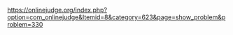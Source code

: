 https://onlinejudge.org/index.php?option=com_onlinejudge&Itemid=8&category=623&page=show_problem&problem=330